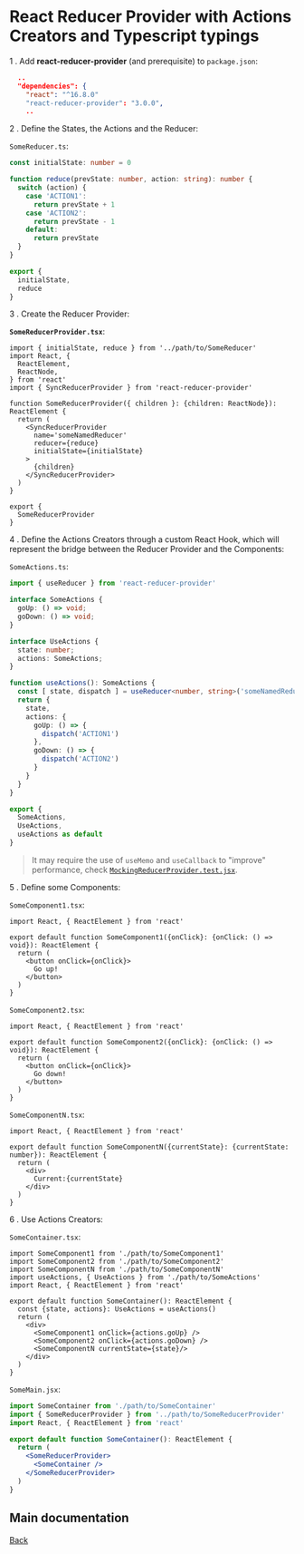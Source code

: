 # React Reducer Provider with Actions Creators and Typescript typings

1 . Add **react-reducer-provider** (and prerequisite) to `package.json`:

```json
  ..
  "dependencies": {
    "react": "^16.8.0"
    "react-reducer-provider": "3.0.0",
    ..
```

2 . Define the States, the Actions and the Reducer:

`SomeReducer.ts`:

```ts
const initialState: number = 0

function reduce(prevState: number, action: string): number {
  switch (action) {
    case 'ACTION1':
      return prevState + 1
    case 'ACTION2':
      return prevState - 1
    default:
      return prevState
  }
}

export {
  initialState,
  reduce
}
```

3 . Create the Reducer Provider:

**`SomeReducerProvider.tsx`**:

```tsx
import { initialState, reduce } from '../path/to/SomeReducer'
import React, {
  ReactElement,
  ReactNode,
} from 'react'
import { SyncReducerProvider } from 'react-reducer-provider'

function SomeReducerProvider({ children }: {children: ReactNode}): ReactElement {
  return (
    <SyncReducerProvider
      name='someNamedReducer'
      reducer={reduce}
      initialState={initialState}
    >
      {children}
    </SyncReducerProvider>
  )
}

export {
  SomeReducerProvider
}
```

4 . Define the Actions Creators through a custom React Hook, which will represent the bridge between the Reducer Provider and the Components:

`SomeActions.ts`:

```ts
import { useReducer } from 'react-reducer-provider'

interface SomeActions {
  goUp: () => void;
  goDown: () => void;
}

interface UseActions {
  state: number;
  actions: SomeActions;
}

function useActions(): SomeActions {
  const [ state, dispatch ] = useReducer<number, string>('someNamedReducer')
  return {
    state,
    actions: {
      goUp: () => {
        dispatch('ACTION1')
      },
      goDown: () => {
        dispatch('ACTION2')
      }
    }
  }
}

export {
  SomeActions,
  UseActions,
  useActions as default
}
```

> It may require the use of `useMemo` and `useCallback` to "improve" performance, check [`MockingReducerProvider.test.jsx`](../tests/js/MockingReducerProvider.test.jsx).

5 . Define some Components:

`SomeComponent1.tsx`:

```tsx
import React, { ReactElement } from 'react'

export default function SomeComponent1({onClick}: {onClick: () => void}): ReactElement {
  return (
    <button onClick={onClick}>
      Go up!
    </button>
  )
}
```

`SomeComponent2.tsx`:

```tsx
import React, { ReactElement } from 'react'

export default function SomeComponent2({onClick}: {onClick: () => void}): ReactElement {
  return (
    <button onClick={onClick}>
      Go down!
    </button>
  )
}
```

`SomeComponentN.tsx`:

```tsx
import React, { ReactElement } from 'react'

export default function SomeComponentN({currentState}: {currentState: number}): ReactElement {
  return (
    <div>
      Current:{currentState}
    </div>
  )
}
```

6 . Use Actions Creators:

`SomeContainer.tsx`:

```tsx
import SomeComponent1 from './path/to/SomeComponent1'
import SomeComponent2 from './path/to/SomeComponent2'
import SomeComponentN from './path/to/SomeComponentN'
import useActions, { UseActions } from './path/to/SomeActions'
import React, { ReactElement } from 'react'

export default function SomeContainer(): ReactElement {
  const {state, actions}: UseActions = useActions()
  return (
    <div>
      <SomeComponent1 onClick={actions.goUp} />
      <SomeComponent2 onClick={actions.goDown} />
      <SomeComponentN currentState={state}/>
    </div>
  )
}
```

`SomeMain.jsx`:

```jsx
import SomeContainer from './path/to/SomeContainer'
import { SomeReducerProvider } from '../path/to/SomeReducerProvider'
import React, { ReactElement } from 'react'

export default function SomeContainer(): ReactElement {
  return (
    <SomeReducerProvider>
      <SomeContainer />
    </SomeReducerProvider>
  )
}
```

## Main documentation

[Back](../README.md)
